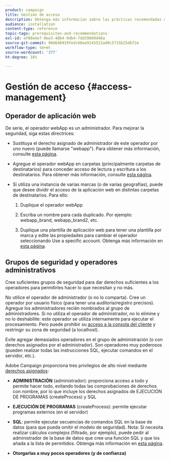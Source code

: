 ```yaml
---
product: campaign
title: Gestión de acceso
description: Obtenga más información sobre las prácticas recomendadas de administración de acceso.
audience: installation
content-type: reference
topic-tags: prerequisites-and-recommendations-
exl-id: af88e4e7-0ee3-48b4-9db4-7dd390d9d46a
source-git-commit: 98d646919fedc66ee9145522ad0c5f15b25dbf2e
workflow-type: tm+mt
source-wordcount: '377'
ht-degree: 16%

---
```


# Gestión de acceso {#access-management}

## Operador de aplicación web

De serie, el operador webApp es un administrador. Para mejorar la seguridad, siga estas directrices:

* Sustituya el derecho asignado de administrador de este operador por uno nuevo (puede llamarse &quot;webapp&quot;). Para obtener más información, consulte [esta página](../../platform/using/access-management.md).

* Agregue el operador webApp en carpetas (principalmente carpetas de destinatarios) para conceder acceso de lectura y escritura a los destinatarios. Para obtener más información, consulte [esta página](../../platform/using/access-management.md).

* Si utiliza una instancia de varias marcas (o de varias geografías), puede que desee dividir el acceso de la aplicación web en distintas carpetas de destinatarios. Para ello:

   1. Duplique el operador webApp

   1. Escriba un nombre para cada duplicado. Por ejemplo: webapp_brand, webapp_brand2, etc.

   1. Duplique una plantilla de aplicación web para tener una plantilla por marca y edite las propiedades para cambiar el operador seleccionando Use a specific account.  Obtenga más información en [esta página](../../web/using/defining-web-forms-properties.md).

## Grupos de seguridad y operadores administrativos

Cree suficientes grupos de seguridad para dar derechos suficientes a los operadores para permitirles hacer lo que necesitan y no más.

No utilice el operador de administrador (o no lo comparta). Cree un operador por usuario físico (para tener una auditoría/registro precisos). Agregue los administradores recién nombrados al grupo de administradores. Si no utiliza el operador de administrador, no lo elimine y no lo deshabilite: este operador se utiliza internamente para ejecutar el procesamiento. Pero puede prohibir su [acceso a la consola del cliente](../../platform/using/access-management.md) y restringir su zona de seguridad (a localhost).

Evite agregar demasiados operadores en el grupo de administración (o con derechos asignados por el administrador). Son operadores muy poderosos (pueden realizar todas las instrucciones SQL, ejecutar comandos en el servidor, etc.).

Adobe Campaign proporciona tres privilegios de alto nivel mediante [derechos asignados](../../platform/using/access-management.md#named-rights):

* **ADMINISTRACIÓN**  (administrador): proporciona acceso a todo y permite hacer todo, evitando todas las comprobaciones de derechos con nombre, por lo que incluye los derechos asignados de EJECUCIÓN DE PROGRAMAS (createProcess) y SQL

* **EJECUCIÓN DE PROGRAMAS**  (createProcess): permite ejecutar programas externos (en el servidor)

* **SQL**: permite ejecutar secuencias de comandos SQL en la base de datos (para que pueda omitir el modelo de seguridad). Nota: Si necesita realizar cálculos complejos (filtrado, por ejemplo), puede pedir al administrador de la base de datos que cree una función SQL y que los añada a la lista de permitidos. Obtenga más información en [esta página](../../installation/using/scripting-coding-guidelines.md).

* **Otorgarlas a muy pocos operadores (y de confianza)**
